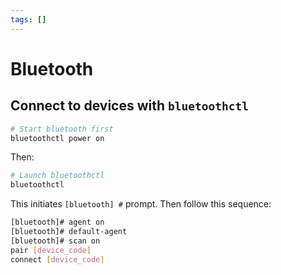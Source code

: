 ```yaml
---
tags: []
---
```


# Bluetooth

## Connect to devices with `bluetoothctl`

```bash
# Start bluetooth first
bluetoothctl power on
```

Then:

```bash
# Launch bluetoothctl
bluetoothctl
```

This initiates `[bluetooth] #` prompt. Then follow this sequence:

```bash
[bluetooth]# agent on
[bluetooth]# default-agent
[bluetooth]# scan on
pair [device_code]
connect [device_code]
```
